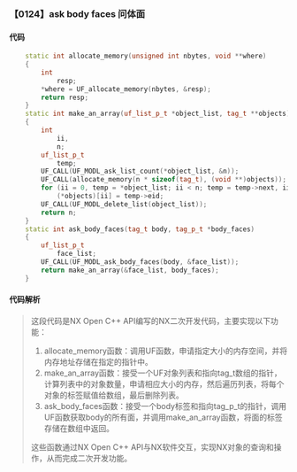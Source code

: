 ### 【0124】ask body faces 问体面

#### 代码

```cpp
    static int allocate_memory(unsigned int nbytes, void **where)  
    {  
        int  
            resp;  
        *where = UF_allocate_memory(nbytes, &resp);  
        return resp;  
    }  
    static int make_an_array(uf_list_p_t *object_list, tag_t **objects)  
    {  
        int  
            ii,  
            n;  
        uf_list_p_t  
            temp;  
        UF_CALL(UF_MODL_ask_list_count(*object_list, &n));  
        UF_CALL(allocate_memory(n * sizeof(tag_t), (void **)objects));  
        for (ii = 0, temp = *object_list; ii < n; temp = temp->next, ii++)  
            (*objects)[ii] = temp->eid;  
        UF_CALL(UF_MODL_delete_list(object_list));  
        return n;  
    }  
    static int ask_body_faces(tag_t body, tag_p_t *body_faces)  
    {  
        uf_list_p_t  
            face_list;  
        UF_CALL(UF_MODL_ask_body_faces(body, &face_list));  
        return make_an_array(&face_list, body_faces);  
    }

```

#### 代码解析

> 这段代码是NX Open C++ API编写的NX二次开发代码，主要实现以下功能：
>
> 1. allocate_memory函数：调用UF函数，申请指定大小的内存空间，并将内存地址存储在指定的指针中。
> 2. make_an_array函数：接受一个UF对象列表和指向tag_t数组的指针，计算列表中的对象数量，申请相应大小的内存，然后遍历列表，将每个对象的标签赋值给数组，最后删除列表。
> 3. ask_body_faces函数：接受一个body标签和指向tag_p_t的指针，调用UF函数获取body的所有面，并调用make_an_array函数，将面的标签存储在数组中返回。
>
> 这些函数通过NX Open C++ API与NX软件交互，实现NX对象的查询和操作，从而完成二次开发功能。
>
